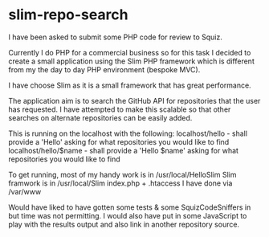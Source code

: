 # slim-repo-search

I have been asked to submit some PHP code for review to Squiz.

Currently I do PHP for a commercial business so for this task I decided to create a small application using the Slim PHP framework which is different from my the day to day PHP environment (bespoke MVC).

I have choose Slim as it is a small framework that has great performance.

The application aim is to search the GitHub API for repositories that the user has requested. I have attempted to make this scalable so that other searches on alternate repositories can be easily added.

This is running on the localhost with the following:
localhost/hello - shall provide a 'Hello' asking for what repositories you would like to find
localhost/hello/$name - shall provide a 'Hello $name' asking for what repositories you would like to find

To get running, most of my handy work is in /usr/local/HelloSlim
Slim framwork is in /usr/local/Slim
index.php + .htaccess I have done via /var/www

Would have liked to have gotten some tests & some SquizCodeSniffers in but time was not permitting. I would also have put in some JavaScript to play with the results output and also link in another repository source.

